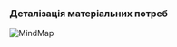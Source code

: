 ### Деталізація матеріальних потреб
![MindMap](/1-SoftwareRequirements/1.1-DeterminingConsumerNeeds/1.1.2-MaterialNeedsDetails/mindmap.darawio.png)
